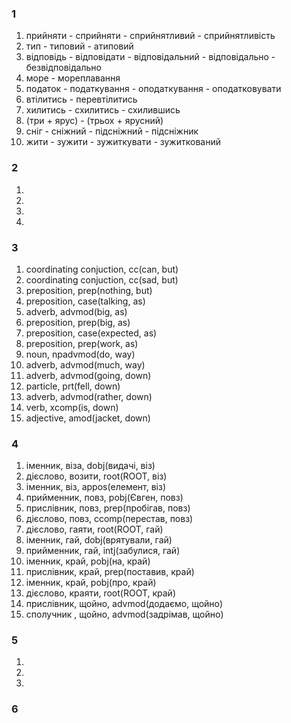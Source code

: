 ### 1

1. прийняти - сприйняти - сприйнятливий - сприйнятливість
2. тип - типовий - атиповий
3. відповідь - відповідати - відповідальний - відповідально - безвідповідально
4. море - мореплавання
5. податок - податкування - оподаткування - оподатковувати
6. втілитись - перевтілитись
7. хилитись - схилитись - схилившись
8. (три + ярус) - (трьох + ярусний)
9. сніг - сніжний - підсніжний - підсніжник
10. жити - зужити - зужиткувати - зужиткований

### 2

1.
2.
3.
4.

### 3

1. coordinating conjuction, cc(can, but)
2. coordinating conjuction, cc(sad, but)
3. preposition, prep(nothing, but)
4. preposition, case(talking, as)
5. adverb, advmod(big, as)
6. preposition, prep(big, as)
7. preposition, case(expected, as)
8. preposition, prep(work, as)
9. noun, npadvmod(do, way)
10. adverb, advmod(much, way)
11. adverb, advmod(going, down)
12. particle, prt(fell, down)
13. adverb, advmod(rather, down)
14. verb, xcomp(is, down)
15. adjective, amod(jacket, down)

### 4

1. іменник, віза, dobj(видачі, віз)
2. дієслово, возити, root(ROOT, віз)
3. іменник, віз, appos(елемент, віз)
4. прийменник, повз, pobj(Євген, повз)
5. прислівник, повз, prep(пробігав, повз)
6. дієслово, повз, ccomp(перестав, повз)
7. дієслово, гаяти, root(ROOT, гай)
8. іменник, гай, dobj(врятували, гай)
9. прийменник, гай, intj(забулися, гай)
10. іменник, край, pobj(на, край)
11. прислівник, край, prep(поставив, край)
12. іменник, край, pobj(про, край)
13. дієслово, краяти, root(ROOT, край)
14. прислівник, щойно, advmod(додаємо, щойно)
15. сполучник , щойно, advmod(задрімав, щойно)

### 5

1.
2.
3.

### 6
